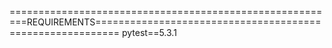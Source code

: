 =========================================================REQUIREMENTS==========================================================
pytest==5.3.1
